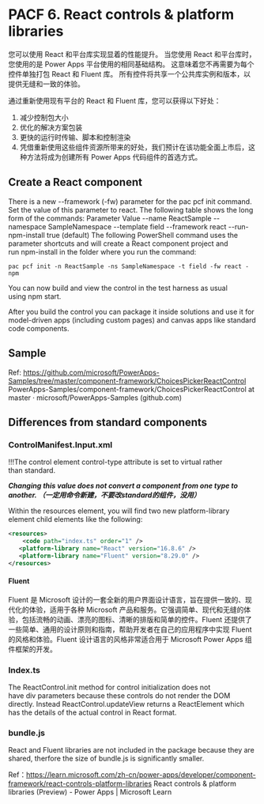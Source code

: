 # PACF 6. React controls & platform libraries

您可以使用 React 和平台库实现显着的性能提升。 当您使用 React 和平台库时，您使用的是 Power Apps 平台使用的相同基础结构。 这意味着您不再需要为每个控件单独打包 React 和 Fluent 库。 所有控件将共享一个公共库实例和版本，以提供无缝和一致的体验。

通过重新使用现有平台的 React 和 Fluent 库，您可以获得以下好处：

1. 减少控制包大小
2. 优化的解决方案包装
3. 更快的运行时传输、脚本和控制渲染
4. 凭借重新使用这些组件资源所带来的好处，我们预计在该功能全面上市后，这种方法将成为创建所有 Power Apps 代码组件的首选方式。

## Create a React component

There is a new --framework (-fw) parameter for the pac pcf init command. Set the value of this parameter to react.
The following table shows the long form of the commands:
Parameter Value
--name ReactSample
--namespace SampleNamespace
--template field
--framework react
--run-npm-install true (default)
The following PowerShell command uses the parameter shortcuts and will create a React component project and run npm-install in the folder where you run the command:

```CLI
pac pcf init -n ReactSample -ns SampleNamespace -t field -fw react -npm
```

You can now build and view the control in the test harness as usual using npm start.

After you build the control you can package it inside solutions and use it for model-driven apps (including custom pages) and canvas apps like standard code components.

## Sample

Ref: <https://github.com/microsoft/PowerApps-Samples/tree/master/component-framework/ChoicesPickerReactControl>
PowerApps-Samples/component-framework/ChoicesPickerReactControl at master · microsoft/PowerApps-Samples (github.com)

## Differences from standard components

### ControlManifest.Input.xml

!!!The control element control-type attribute is set to virtual rather than standard.

***Changing this value does not convert a component from one type to another. （一定用命令新建，不要改standard的组件，没用）***

Within the resources element, you will find two new platform-library element child elements like the following:

```XML
<resources>
    <code path="index.ts" order="1" />
   <platform-library name="React" version="16.8.6" />
   <platform-library name="Fluent" version="8.29.0" />
</resources>
```

#### Fluent

Fluent 是 Microsoft 设计的一套全新的用户界面设计语言，旨在提供一致的、现代化的体验，适用于各种 Microsoft 产品和服务。它强调简单、现代和无缝的体验，包括流畅的动画、漂亮的图标、清晰的排版和简单的控件。Fluent 还提供了一些简单、通用的设计原则和指南，帮助开发者在自己的应用程序中实现 Fluent 的风格和体验。Fluent 设计语言的风格非常适合用于 Microsoft Power Apps 组件框架的开发。

### Index.ts

The ReactControl.init method for control initialization does not have div parameters because these controls do not render the DOM directly. Instead ReactControl.updateView returns a ReactElement which has the details of the actual control in React format.

### bundle.js

React and Fluent libraries are not included in the package because they are shared, therfore the size of bundle.js is significantly smaller.

Ref：<https://learn.microsoft.com/zh-cn/power-apps/developer/component-framework/react-controls-platform-libraries>
React controls & platform libraries (Preview) - Power Apps | Microsoft Learn
